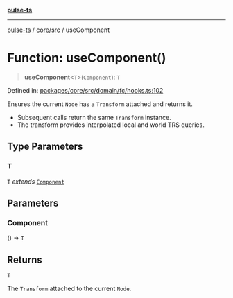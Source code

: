 [**pulse-ts**](../../../README.md)

***

[pulse-ts](../../../README.md) / [core/src](../README.md) / useComponent

# Function: useComponent()

> **useComponent**\<`T`\>(`Component`): `T`

Defined in: [packages/core/src/domain/fc/hooks.ts:102](https://github.com/jlehett/pulse-ts/blob/4869ef2c4af7bf37d31e2edd2d6d1ba148133fb2/packages/core/src/domain/fc/hooks.ts#L102)

Ensures the current `Node` has a `Transform` attached and returns it.

- Subsequent calls return the same `Transform` instance.
- The transform provides interpolated local and world TRS queries.

## Type Parameters

### T

`T` *extends* [`Component`](../classes/Component.md)

## Parameters

### Component

() => `T`

## Returns

`T`

The `Transform` attached to the current `Node`.
